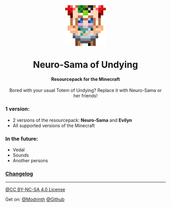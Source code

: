 <div align=center>
<img src="./page/neuro-orig.png" width=128px>
<h1 align=center> Neuro-Sama of Undying </h1>
<h4> Resourcepack for the Minecraft </h4>
<p align=center> Bored with your usual Totem of Undying? Replace it with Neuro-Sama or her friends! </p>
</div>

### 1 version:
- 2 versions of the resourcepack: **Neuro-Sama** and **Evilyn**
- All supported versions of the Minecraft

### In the future:
* Vedal
* Sounds
* Another persons

### [Changelog](CHANGELOG.md)

-----

[@CC BY-NC-SA 4.0 License](https://creativecommons.org/licenses/by-nc-sa/4.0)

Get on:
[@Modrinth](https://modrinth.com/resourcepack/neurosama-of-undying)
[@Github](https://github.com/ami-amai/neurosama-of-undying)